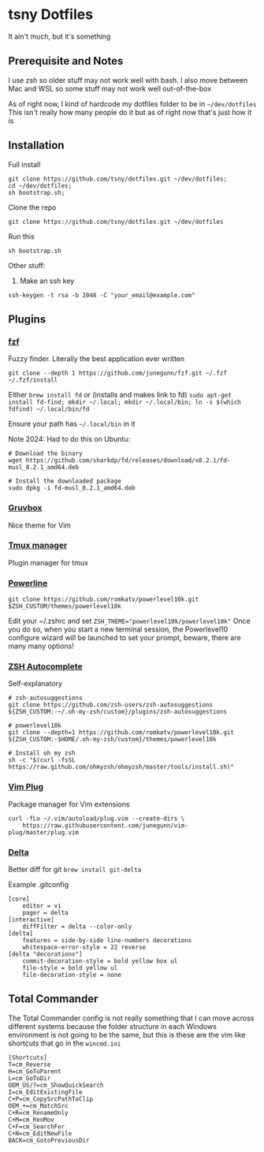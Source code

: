 # tsny Dotfiles

It ain't much, but it's something

## Prerequisite and Notes

I use zsh so older stuff may not work well with bash.
I also move between Mac and WSL so some stuff may not work well out-of-the-box

As of right now, I kind of hardcode my dotfiles folder to be in `~/dev/dotfiles`
This isn't really how many people do it but as of right now that's just how it is

## Installation

Full install
```
git clone https://github.com/tsny/dotfiles.git ~/dev/dotfiles;
cd ~/dev/dotfiles;
sh bootstrap.sh;
```

Clone the repo
```
git clone https://github.com/tsny/dotfiles.git ~/dev/dotfiles
```

Run this 

```
sh bootstrap.sh
```

Other stuff:

1. Make an ssh key
```
ssh-keygen -t rsa -b 2048 -C "your_email@example.com"
```

## Plugins

### [fzf](https://github.com/junegunn/fzf)
Fuzzy finder. Literally the best application ever written

```
git clone --depth 1 https://github.com/junegunn/fzf.git ~/.fzf
~/.fzf/install
```

Either
`brew install fd`
or (installs and makes link to fd)
`sudo apt-get install fd-find; mkdir ~/.local; mkdir ~/.local/bin; ln -s $(which fdfind) ~/.local/bin/fd`

Ensure your path has `~/.local/bin` in it 

Note 2024: Had to do this on Ubuntu: 
```
# Download the binary
wget https://github.com/sharkdp/fd/releases/download/v8.2.1/fd-musl_8.2.1_amd64.deb

# Install the downloaded package
sudo dpkg -i fd-musl_8.2.1_amd64.deb
```

### [Gruvbox](https://github.com/gruvbox-community/gruvbox/wiki/Installation)

Nice theme for Vim

### [Tmux manager](https://github.com/tmux-plugins/tpm)

Plugin manager for tmux

### [Powerline](https://gist.github.com/kevin-smets/8568070)

`git clone https://github.com/romkatv/powerlevel10k.git $ZSH_CUSTOM/themes/powerlevel10k`

Edit your ~/.zshrc and set `ZSH_THEME="powerlevel10k/powerlevel10k"`
Once you do so, when you start a new terminal session, the Powerlevel10 configure wizard will be launched to set your prompt, beware, there are many many options!

### [ZSH Autocomplete](https://github.com/zsh-users/zsh-autosuggestions/blob/master/INSTALL.md)
Self-explanatory

```
# zsh-autosuggestions
git clone https://github.com/zsh-users/zsh-autosuggestions ${ZSH_CUSTOM:-~/.oh-my-zsh/custom}/plugins/zsh-autosuggestions

# powerlevel10k
git clone --depth=1 https://github.com/romkatv/powerlevel10k.git ${ZSH_CUSTOM:-$HOME/.oh-my-zsh/custom}/themes/powerlevel10k

# Install oh my zsh
sh -c "$(curl -fsSL https://raw.github.com/ohmyzsh/ohmyzsh/master/tools/install.sh)"
```

### [Vim Plug](https://github.com/junegunn/vim-plug)
Package manager for Vim extensions

```
curl -fLo ~/.vim/autoload/plug.vim --create-dirs \
    https://raw.githubusercontent.com/junegunn/vim-plug/master/plug.vim
```

### [Delta](https://github.com/dandavison/delta)
Better diff for git
`brew install git-delta`

Example .gitconfig
```
[core]
    editor = vi
    pager = delta
[interactive]
    diffFilter = delta --color-only
[delta]
    features = side-by-side line-numbers decorations
    whitespace-error-style = 22 reverse
[delta "decorations"]
    commit-decoration-style = bold yellow box ul
    file-style = bold yellow ul
    file-decoration-style = none
```

## Total Commander

The Total Commander config is not really something that I can move across different systems because the 
folder structure in each Windows environment is not going to be the same, but this is these are the vim like 
shortcuts that go in the `wincmd.ini`

```
[Shortcuts]
T=cm_Reverse
H=cm_GoToParent
L=cm_GoToDir
OEM_US/?=cm_ShowQuickSearch
I=cm_EditExistingFile
C+P=cm_CopySrcPathToClip
OEM_+=cm_MatchSrc
C+R=cm_RenameOnly
C+M=cm_RenMov
C+F=cm_SearchFor
C+N=cm_EditNewFile
BACK=cm_GotoPreviousDir
```

